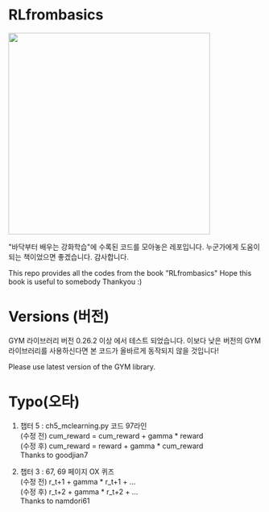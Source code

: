 # RLfrombasics

<img src="https://user-images.githubusercontent.com/8207326/93460041-a7096500-f91d-11ea-9797-583677d2c898.jpg" height="400"></img>

"바닥부터 배우는 강화학습"에 수록된 코드를 모아놓은 레포입니다.
누군가에게 도움이 되는 책이었으면 좋겠습니다.
감사합니다.

This repo provides all the codes from the book "RLfrombasics"
Hope this book is useful to somebody
Thankyou :)

# Versions (버전)

GYM 라이브러리 버전 0.26.2 이상 에서 테스트 되었습니다.
이보다 낮은 버전의 GYM 라이브러리를 사용하신다면 본 코드가 올바르게 동작되지 않을 것입니다!

Please use latest version of the GYM library. 

# Typo(오타)

1. 챕터 5 : ch5_mclearning.py 코드 97라인  <br>
(수정 전) cum_reward = cum_reward + gamma * reward <br>
(수정 후) cum_reward = reward + gamma * cum_reward <br>
Thanks to goodjian7

2. 챕터 3 : 67, 69 페이지 OX 퀴즈 <br>
(수정 전) r_t+1 + gamma * r_t+1 + ... <br>
(수정 후) r_t+2 + gamma * r_t+2 + ... <br>
Thanks to namdori61
